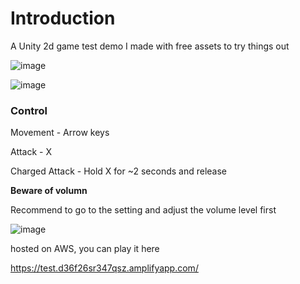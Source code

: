 # Introduction
A Unity 2d game test demo I made with free assets to try things out

![image](https://github.com/andaccc/2d-game-test-demo/assets/8611553/804b8a9f-53f1-4146-83f4-d3029194550f)

![image](https://github.com/andaccc/2d-game-test-demo/assets/8611553/ea6576c7-cf13-47c9-a061-ff5275bf0547)


### Control

Movement - Arrow keys

Attack - X 

Charged Attack - Hold X for ~2 seconds and release

**Beware of volumn**

Recommend to go to the setting and adjust the volume level first 


![image](https://github.com/andaccc/2d-game-test-demo/assets/8611553/4e4b33c1-324f-4cca-b24e-b3c384520f16)


hosted on AWS, you can play it here

https://test.d36f26sr347qsz.amplifyapp.com/

